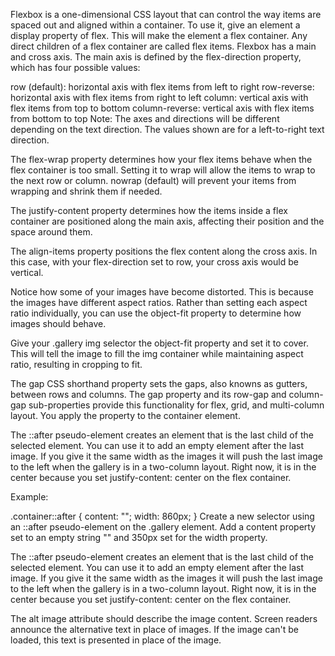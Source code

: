 Flexbox is a one-dimensional CSS layout that can control the way items are spaced out and aligned within a container.
To use it, give an element a display property of flex. This will make the element a flex container. Any direct children of a flex container are called flex items.
Flexbox has a main and cross axis. The main axis is defined by the flex-direction property, which has four possible values:

row (default): horizontal axis with flex items from left to right
row-reverse: horizontal axis with flex items from right to left
column: vertical axis with flex items from top to bottom
column-reverse: vertical axis with flex items from bottom to top
Note: The axes and directions will be different depending on the text direction. The values shown are for a left-to-right text direction.

The flex-wrap property determines how your flex items behave when the flex container is too small.
Setting it to wrap will allow the items to wrap to the next row or column. nowrap (default) will prevent your items from wrapping and shrink them if needed.

The justify-content property determines how the items inside a flex container are positioned along the main axis, affecting their position and the space around them.

The align-items property positions the flex content along the cross axis. In this case, with your flex-direction set to row, your cross axis would be vertical.

Notice how some of your images have become distorted. This is because the images have different aspect ratios. Rather than setting each aspect ratio individually, you can use the object-fit property to determine how images should behave.

Give your .gallery img selector the object-fit property and set it to cover. This will tell the image to fill the img container while maintaining aspect ratio, resulting in cropping to fit.

The gap CSS shorthand property sets the gaps, also knowns as gutters, between rows and columns. The gap property and its row-gap and column-gap sub-properties provide this functionality for flex, grid, and multi-column layout. You apply the property to the container element.

The ::after pseudo-element creates an element that is the last child of the selected element. You can use it to add an empty element after the last image. If you give it the same width as the images it will push the last image to the left when the gallery is in a two-column layout. Right now, it is in the center because you set justify-content: center on the flex container.

Example:

.container::after {
content: "";
width: 860px;
}
Create a new selector using an ::after pseudo-element on the .gallery element. Add a content property set to an empty string "" and 350px set for the width property.

The ::after pseudo-element creates an element that is the last child of the selected element. You can use it to add an empty element after the last image. If you give it the same width as the images it will push the last image to the left when the gallery is in a two-column layout. Right now, it is in the center because you set justify-content: center on the flex container.

The alt image attribute should describe the image content. Screen readers announce the alternative text in place of images. If the image can't be loaded, this text is presented in place of the image.
